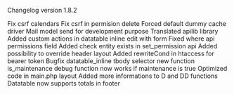 Changelog version 1.8.2
 
Fix csrf calendars
Fix csrf in permision delete
Forced default dummy cache driver
Mail model send for development purpose
Translated apilib library
Added custom actions in datatable inline edit with form
Fixed where api permissions field
Added check entity exists in set_permission api
Added possibility to override header layout
Added rewriteCond in htaccess for bearer token
Bugfix datatable_inline tbody selector
new function is_maintenance
debug function now works if maintenance is true
Optimized code in main.php layout
Added more informations to D and DD functions
Datatable now supports totals in footer
